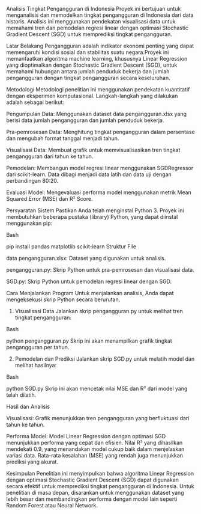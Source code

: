 Analisis Tingkat Pengangguran di Indonesia
Proyek ini bertujuan untuk menganalisis dan memodelkan tingkat pengangguran di Indonesia dari data historis. Analisis ini menggunakan pendekatan visualisasi data
untuk memahami tren dan pemodelan regresi linear dengan optimasi Stochastic Gradient Descent (SGD) untuk memprediksi tingkat pengangguran.

Latar Belakang
Pengangguran adalah indikator ekonomi penting yang dapat memengaruhi 
kondisi sosial dan stabilitas suatu negara.Proyek ini memanfaatkan algoritma machine learning, khususnya Linear Regression yang 
dioptimalkan dengan Stochastic Gradient Descent (SGD), untuk memahami hubungan antara jumlah penduduk bekerja dan jumlah 
pengangguran dengan tingkat pengangguran secara keseluruhan.

Metodologi
Metodologi penelitian ini menggunakan pendekatan kuantitatif 
dengan eksperimen komputasional. Langkah-langkah yang dilakukan adalah sebagai berikut:

Pengumpulan Data: 
Menggunakan dataset data pengangguran.xlsx yang berisi data jumlah pengangguran dan jumlah penduduk bekerja.

Pra-pemrosesan Data: Menghitung tingkat pengangguran dalam persentase dan mengubah format tanggal menjadi tahun.

Visualisasi Data: 
Membuat grafik untuk memvisualisasikan tren tingkat pengangguran dari tahun ke tahun.

Pemodelan:
Membangun model regresi linear menggunakan SGDRegressor dari scikit-learn. Data dibagi menjadi data latih dan data uji dengan perbandingan 80:20.

Evaluasi Model:
Mengevaluasi performa model menggunakan metrik Mean Squared Error (MSE) dan R² Score.

Persyaratan Sistem
Pastikan Anda telah menginstal Python 3. Proyek ini membutuhkan beberapa pustaka (library) Python, yang dapat diinstal menggunakan pip:

Bash

pip install pandas matplotlib scikit-learn
Struktur File

data pengangguran.xlsx: Dataset yang digunakan untuk analisis.

pengangguran.py: Skrip Python untuk pra-pemrosesan dan visualisasi data.

SGD.py: Skrip Python untuk pemodelan regresi linear dengan SGD.

Cara Menjalankan Program
Untuk menjalankan analisis, Anda dapat mengeksekusi skrip Python secara berurutan.

1. Visualisasi Data
Jalankan skrip pengangguran.py untuk melihat tren tingkat pengangguran:

Bash

python pengangguran.py
Skrip ini akan menampilkan grafik tingkat pengangguran per tahun.

2. Pemodelan dan Prediksi
Jalankan skrip SGD.py untuk melatih model dan melihat hasilnya:

Bash

python SGD.py
Skrip ini akan mencetak nilai MSE dan R² dari model yang telah dilatih.

Hasil dan Analisis

Visualisasi: Grafik menunjukkan tren pengangguran yang berfluktuasi dari tahun ke tahun.

Performa Model: Model Linear Regression dengan optimasi SGD menunjukkan 
performa yang cepat dan efisien. Nilai R² yang dihasilkan mendekati 0.9, yang menandakan model cukup baik 
dalam menjelaskan variasi data. Rata-rata kesalahan (MSE) yang rendah juga menunjukkan prediksi yang akurat.

Kesimpulan
Penelitian ini menyimpulkan bahwa algoritma Linear Regression dengan optimasi Stochastic Gradient Descent (SGD) dapat digunakan secara efektif untuk memprediksi tingkat pengangguran di Indonesia. Untuk penelitian di masa depan, disarankan untuk menggunakan dataset yang lebih besar dan membandingkan performa dengan model lain seperti Random Forest atau Neural Network.
